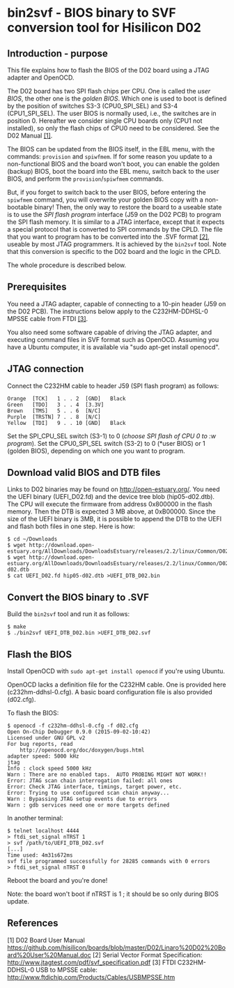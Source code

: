# bin2svf - BIOS binary to SVF conversion tool for Hisilicon D02

## Introduction - purpose

This file explains how to flash the BIOS of the D02 board using a JTAG
adapter and OpenOCD.

The D02 board has two SPI flash chips per CPU. One is called the *user BIOS*,
the other one is the *golden BIOS*. Which one is used to boot is defined by
the position of switches S3-3 (CPU0_SPI_SEL) and S3-4 (CPU1_SPI_SEL). The
user BIOS is normally used, i.e., the switches are in position 0. Hereafter
we consider single CPU boards only (CPU1 not installed), so only the flash
chips of CPU0 need to be considered. See the D02 Manual [[1]](#D02man). 

The BIOS can be updated from the BIOS itself, in the EBL menu, with the
commands: `provision` and `spiwfmem`. If for some reason you update to a
non-functional BIOS and the board won't boot, you can enable the golden
(backup) BIOS, boot the board into the EBL menu, switch back to the user
BIOS, and perform the `provision`/`spiwfmem` commands.

But, if you forget to switch back to the user BIOS, before entering the
`spiwfmem` command, you will overwrite your golden BIOS copy with a
non-bootable binary! Then, the only way to restore the board to a useable
state  is to use the *SPI flash program* interface (J59 on the D02 PCB) to
program the SPI flash memory. It is similar to a JTAG interface, except that
it expects a special protocol that is converted to SPI commands by the CPLD.
The file that you want to program has to be converted into the .SVF format
[[2]](#svf), useable by most JTAG programmers. It is achieved by the `bin2svf`
tool. Note that this conversion is specific to the D02 board and the logic
in the CPLD.

The whole procedure is described below.

## Prerequisites

You need a JTAG adapter, capable of connecting to a 10-pin header (J59 on the
D02 PCB). The instructions below apply to the C232HM-DDHSL-0 MPSSE cable from
FTDI [[3]](#c232hm).

You also need some software capable of driving the JTAG adapter, and executing
command files in SVF format such as OpenOCD. Assuming you have a Ubuntu
computer, it is available via "sudo apt-get install openocd".

## JTAG connection

Connect the C232HM cable to header J59 (SPI flash program) as follows:

    Orange  [TCK]   1 . . 2  [GND]   Black
    Green   [TDO]   3 . . 4  [3.3V]
    Brown   [TMS]   5 . . 6  [N/C]
    Purple  [TRSTN] 7 . . 8  [N/C]
    Yellow  [TDI]   9 . . 10 [GND]   Black    


Set the SPI_CPU_SEL switch (S3-1) to 0 (*choose SPI flash of CPU 0 to :w
program*).
Set the CPU0_SPI_SEL switch (S3-2) to 0 (*user BIOS) or 1 (golden BIOS),
depending on which one you want to program.

## Download valid BIOS and DTB files

Links to D02 binaries may be found on http://open-estuary.org/. You need the
UEFI binary (UEFI_D02.fd) and the device tree blob (hip05-d02.dtb).
The CPU will execute the firmware from address 0x800000 in the flash memory.
Then the DTB is expected 3 MB above, at 0xB00000. Since the size of the UEFI
binary is 3MB, it is possible to append the DTB to the UEFI and flash both
files in one step. Here is how:

```
$ cd ~/Downloads
$ wget http://download.open-estuary.org/AllDownloads/DownloadsEstuary/releases/2.2/linux/Common/D02/UEFI_D02.fd
$ wget http://download.open-estuary.org/AllDownloads/DownloadsEstuary/releases/2.2/linux/Common/D02/hip05-d02.dtb
$ cat UEFI_D02.fd hip05-d02.dtb >UEFI_DTB_D02.bin
```

## Convert the BIOS binary to .SVF

Build the `bin2svf` tool and run it as follows:

```
$ make
$ ./bin2svf UEFI_DTB_D02.bin >UEFI_DTB_D02.svf
```

## Flash the BIOS

Install OpenOCD with `sudo apt-get install openocd` if you're using Ubuntu.

OpenOCD lacks a definition file for the C232HM cable. One is provided here
(c232hm-ddhsl-0.cfg). A basic board configuration file is also provided
(d02.cfg).

To flash the BIOS:

```
$ openocd -f c232hm-ddhsl-0.cfg -f d02.cfg
Open On-Chip Debugger 0.9.0 (2015-09-02-10:42)
Licensed under GNU GPL v2
For bug reports, read
	http://openocd.org/doc/doxygen/bugs.html
adapter speed: 5000 kHz
jtag
Info : clock speed 5000 kHz
Warn : There are no enabled taps.  AUTO PROBING MIGHT NOT WORK!!
Error: JTAG scan chain interrogation failed: all ones
Error: Check JTAG interface, timings, target power, etc.
Error: Trying to use configured scan chain anyway...
Warn : Bypassing JTAG setup events due to errors
Warn : gdb services need one or more targets defined
```

In another terminal:

```
$ telnet localhost 4444
> ftdi_set_signal nTRST 1
> svf /path/to/UEFI_DTB_D02.svf
[...]
Time used: 4m31s672ms 
svf file programmed successfully for 28285 commands with 0 errors
> ftdi_set_signal nTRST 0
```

Reboot the board and you're done!

Note: the board won't boot if nTRST is 1 ; it should be so only during BIOS
update.

## References

<a name="D02man"></a>[1] D02 Board User Manual 
    https://github.com/hisilicon/boards/blob/master/D02/Linaro%20D02%20Board%20User%20Manual.doc
<a name="svf"></a>[2] Serial Vector Format Specification:
    http://www.jtagtest.com/pdf/svf_specification.pdf
<a name="c232hm"></a>[3] FTDI C232HM-DDHSL-0 USB to MPSSE cable:
    http://www.ftdichip.com/Products/Cables/USBMPSSE.htm
